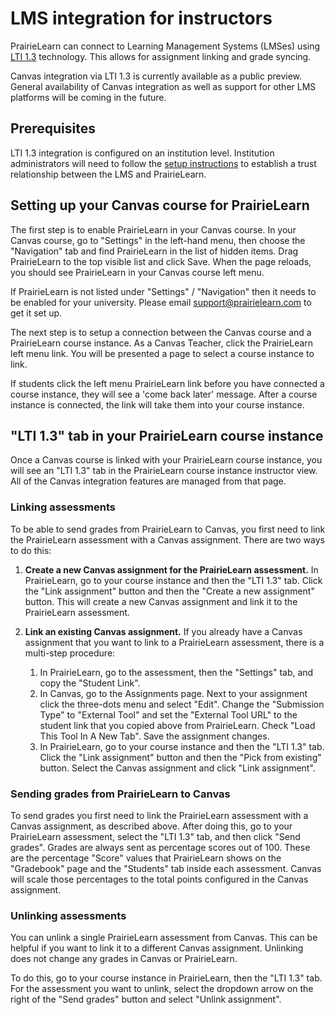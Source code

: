# LMS integration for instructors

PrairieLearn can connect to Learning Management Systems (LMSes) using [LTI 1.3](https://www.1edtech.org/standards/lti) technology. This allows for assignment linking and grade syncing.

Canvas integration via LTI 1.3 is currently available as a public preview. General availability of Canvas integration as well as support for other LMS platforms will be coming in the future.

## Prerequisites

LTI 1.3 integration is configured on an institution level. Institution administrators will need to follow the [setup instructions](lti13.md) to establish a trust relationship between the LMS and PrairieLearn.

## Setting up your Canvas course for PrairieLearn

The first step is to enable PrairieLearn in your Canvas course. In your Canvas course,
go to "Settings" in the left-hand menu, then choose the "Navigation" tab and find
PrairieLearn in the list of hidden items. Drag PrairieLearn to the top visible list and
click Save. When the page reloads, you should see PrairieLearn in your Canvas course left menu.

If PrairieLearn is not listed under "Settings" / "Navigation" then it needs to be enabled for your university. Please email support@prairielearn.com to get it set up.

The next step is to setup a connection between the Canvas course and a PrairieLearn course
instance. As a Canvas Teacher, click the PrairieLearn left menu link. You will be presented
a page to select a course instance to link.

If students click the left menu PrairieLearn link before you have connected a course instance,
they will see a 'come back later' message. After a course instance is connected, the link will
take them into your course instance.

## "LTI 1.3" tab in your PrairieLearn course instance

Once a Canvas course is linked with your PrairieLearn course instance, you will see an
"LTI 1.3" tab in the PrairieLearn course instance instructor view. All of the Canvas
integration features are managed from that page.

### Linking assessments

To be able to send grades from PrairieLearn to Canvas, you first need to link the PrairieLearn
assessment with a Canvas assignment. There are two ways to do this:

1. **Create a new Canvas assignment for the PrairieLearn assessment.** In PrairieLearn, go to your course instance and then the "LTI 1.3" tab. Click the "Link assignment" button and then the "Create a new assignment" button. This will create a new Canvas assignment and link it to the PrairieLearn assessment.
2. **Link an existing Canvas assignment.** If you already have a Canvas assignment that you want to link to a PrairieLearn assessment, there is a multi-step procedure:

   1. In PrairieLearn, go to the assessment, then the "Settings" tab, and copy the "Student Link".
   2. In Canvas, go to the Assignments page. Next to your assignment click the three-dots menu and select "Edit". Change the "Submission Type" to "External Tool" and set the "External Tool URL" to the student link that you copied above from PrairieLearn. Check "Load This Tool In A New Tab". Save the assignment changes.
   3. In PrairieLearn, go to your course instance and then the "LTI 1.3" tab. Click the "Link assignment" button and then the "Pick from existing" button. Select the Canvas assignment and click "Link assignment".

### Sending grades from PrairieLearn to Canvas

To send grades you first need to link the PrairieLearn assessment with a Canvas assignment, as described above. After doing this, go to your PrairieLearn assessment, select the "LTI 1.3" tab, and then click "Send grades". Grades are always sent as percentage scores out of 100. These are the percentage "Score" values that PrairieLearn shows on the "Gradebook" page and the "Students" tab inside each assessment. Canvas will scale those percentages to the total points configured in the Canvas assignment.

### Unlinking assessments

You can unlink a single PrairieLearn assessment from Canvas. This can be helpful if you want to link it to a different Canvas assignment. Unlinking does not change any grades in Canvas or PrairieLearn.

To do this, go to your course instance in PrairieLearn, then the "LTI 1.3" tab. For the assessment you want to unlink, select the dropdown arrow on the right of the "Send grades" button and select "Unlink assignment".

